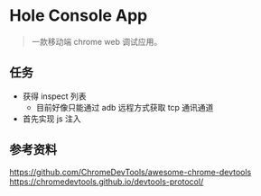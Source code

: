 # Hole Console App
> 一款移动端 chrome web 调试应用。

## 任务
- 获得 inspect 列表
  - 目前好像只能通过 adb 远程方式获取 tcp 通讯通道
- 首先实现 js 注入

## 参考资料
<https://github.com/ChromeDevTools/awesome-chrome-devtools>
<https://chromedevtools.github.io/devtools-protocol/>